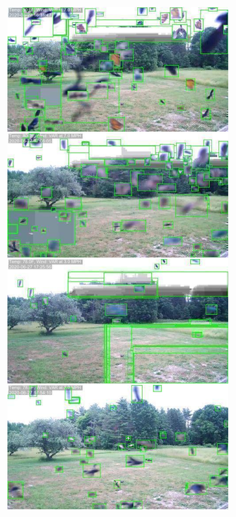 ![20200627-162145-165150](in/20200627/20200627-162145-165150_0_.jpg)
![20200627-165155-172200](in/20200627/20200627-165155-172200_0_.jpg)
![20200627-172205-175210](in/20200627/20200627-172205-175210_0_.jpg)
![20200627-175215-182220](in/20200627/20200627-175215-182220_0_.jpg)
